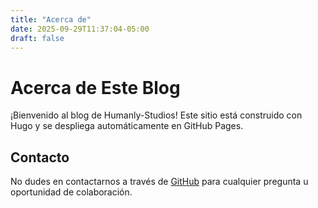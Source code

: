 ```yaml
---
title: "Acerca de"
date: 2025-09-29T11:37:04-05:00
draft: false
---
```


# Acerca de Este Blog

¡Bienvenido al blog de Humanly-Studios! Este sitio está construido con Hugo y se despliega automáticamente en GitHub Pages.


## Contacto

No dudes en contactarnos a través de [GitHub](https://github.com/Humanly-Studios) para cualquier pregunta u oportunidad de colaboración.

